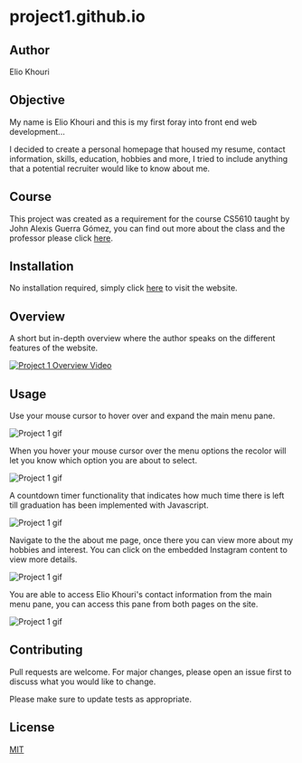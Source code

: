 # project1.github.io

## Author
Elio Khouri

## Objective
My name is Elio Khouri and this is my first foray into front end web development...

I decided to create a personal homepage that housed my resume, contact information, skills, education, hobbies and more, I tried to include anything that a potential recruiter would like to know about me.

## Course

This project was created as a requirement for the course CS5610 taught by John Alexis Guerra Gómez, you can find out more about the class and the professor please click [here](https://johnguerra.co).

## Installation

No installation required, simply click [here](https://eliokhouri.github.io/project1.github.io/) to visit the website.

## Overview

A short but in-depth overview where the author speaks on the different features of the website.

[![Project 1 Overview Video](https://i9.ytimg.com/vi/s7zJm0FRHsQ/mqdefault.jpg?v=63316ec5&sqp=CMDdxZkG&rs=AOn4CLCDaQIErmLZKza05gYgJYmCJaGafA)](https://www.youtube.com/watch?v=s7zJm0FRHsQ)

## Usage

Use your mouse cursor to hover over and expand the main menu pane.

![Project 1 gif](https://media.giphy.com/media/RYmP7mQUfz1R1YQTEt/giphy.gif)

When you hover your mouse cursor over the menu options the recolor will let you know which option you are about to select.

![Project 1 gif](https://media.giphy.com/media/RcHtFlizbKDfco3iht/giphy.gif)

A countdown timer functionality that indicates how much time there is left till graduation has been implemented with Javascript.

![Project 1 gif](https://media.giphy.com/media/GnljEt01lNj6nNeqTN/giphy.gif)

Navigate to the the about me page, once there you can view more about my hobbies and interest. You can click on the embedded Instagram content to view more details.

![Project 1 gif](https://media.giphy.com/media/zwKQtuJaJoLkYtdCoX/giphy.gif)

You are able to access Elio Khouri's contact information from the main menu pane, you can access this pane from both pages on the site. 

![Project 1 gif](https://media.giphy.com/media/uk5BR4hgvd7Ik82Ln8/giphy.gif)


## Contributing
Pull requests are welcome. For major changes, please open an issue first to discuss what you would like to change.

Please make sure to update tests as appropriate.

## License
[MIT](https://choosealicense.com/licenses/mit/)
